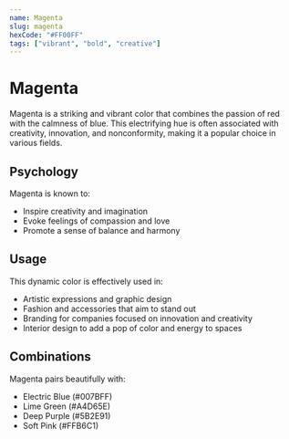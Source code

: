 ```yaml
---
name: Magenta
slug: magenta
hexCode: "#FF00FF"
tags: ["vibrant", "bold", "creative"]
---
```


# Magenta

Magenta is a striking and vibrant color that combines the passion of red with the calmness of blue. This electrifying hue is often associated with creativity, innovation, and nonconformity, making it a popular choice in various fields.

## Psychology

Magenta is known to:
- Inspire creativity and imagination
- Evoke feelings of compassion and love
- Promote a sense of balance and harmony

## Usage

This dynamic color is effectively used in:
- Artistic expressions and graphic design
- Fashion and accessories that aim to stand out
- Branding for companies focused on innovation and creativity
- Interior design to add a pop of color and energy to spaces

## Combinations

Magenta pairs beautifully with:
- Electric Blue (#007BFF)
- Lime Green (#A4D65E)
- Deep Purple (#5B2E91)
- Soft Pink (#FFB6C1)